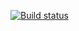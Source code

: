 [![Build status](https://ci.appveyor.com/api/projects/status/a4qbdlm7q8s4nop6?svg=true)](https://ci.appveyor.com/project/Andrej-ori/auto-dz5-1-patterns-card-delivery-order-date-chang)
